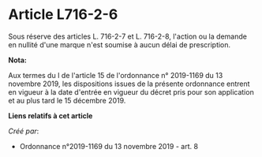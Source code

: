 # Article L716-2-6

Sous réserve des articles L. 716-2-7 et L. 716-2-8, l'action ou la demande en nullité d'une marque n'est soumise à aucun
délai de prescription.

**Nota:**

Aux termes du I de l'article 15 de l'ordonnance n° 2019-1169 du 13 novembre 2019, les dispositions issues de la présente
ordonnance entrent en vigueur à la date d'entrée en vigueur du décret pris pour son application et au plus tard le 15
décembre 2019.

**Liens relatifs à cet article**

_Créé par_:

  - Ordonnance n°2019-1169 du 13 novembre 2019 - art. 8
